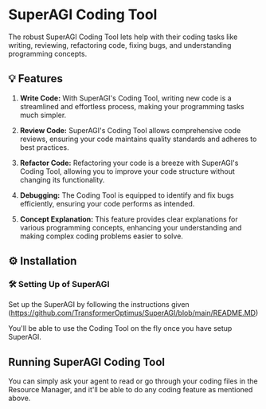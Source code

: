 # SuperAGI Coding Tool

The robust SuperAGI Coding Tool lets help with their coding tasks like writing, reviewing, refactoring code, fixing bugs, and understanding programming concepts.

## 💡 Features
1. **Write Code:** With SuperAGI's Coding Tool, writing new code is a streamlined and effortless process, making your programming tasks much simpler.

2. **Review Code:** SuperAGI's Coding Tool allows comprehensive code reviews, ensuring your code maintains quality standards and adheres to best practices.

3. **Refactor Code:** Refactoring your code is a breeze with SuperAGI's Coding Tool, allowing you to improve your code structure without changing its functionality.

4. **Debugging:** The Coding Tool is equipped to identify and fix bugs efficiently, ensuring your code performs as intended.

5. **Concept Explanation:** This feature provides clear explanations for various programming concepts, enhancing your understanding and making complex coding problems easier to solve.

## ⚙️ Installation

### 🛠 **Setting Up of SuperAGI**
Set up the SuperAGI by following the instructions given (https://github.com/TransformerOptimus/SuperAGI/blob/main/README.MD)

You'll be able to use the Coding Tool on the fly once you have setup SuperAGI.

## Running SuperAGI Coding Tool

You can simply ask your agent to read or go through your coding files in the Resource Manager, and it'll be able to do any coding feature as mentioned above.